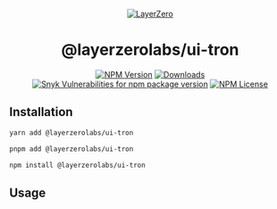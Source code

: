 <p align="center">
  <a href="https://layerzero.network">
    <img alt="LayerZero" style="max-width: 500px" src="https://d3a2dpnnrypp5h.cloudfront.net/bridge-app/lz.png"/>
  </a>
</p>

<h1 align="center">@layerzerolabs/ui-tron</h1>

<!-- The badges section -->
<p align="center">
  <!-- Shields.io NPM published package version -->
  <a href="https://www.npmjs.com/package/@layerzerolabs/ui-tron"><img alt="NPM Version" src="https://img.shields.io/npm/v/@layerzerolabs/ui-tron"/></a>
  <!-- Shields.io NPM downloads -->
  <a href="https://www.npmjs.com/package/@layerzerolabs/ui-tron"><img alt="Downloads" src="https://img.shields.io/npm/dm/@layerzerolabs/ui-tron"/></a>
  <!-- Shields.io vulnerabilities -->
  <a href="https://www.npmjs.com/package/@layerzerolabs/ui-tron"><img alt="Snyk Vulnerabilities for npm package version" src="https://img.shields.io/snyk/vulnerabilities/npm/@layerzerolabs/ui-tron"/></a>
  <!-- Shields.io license badge -->
  <a href="https://www.npmjs.com/package/@layerzerolabs/ui-tron"><img alt="NPM License" src="https://img.shields.io/npm/l/@layerzerolabs/ui-tron"/></a>
</p>

## Installation

```bash
yarn add @layerzerolabs/ui-tron

pnpm add @layerzerolabs/ui-tron

npm install @layerzerolabs/ui-tron
```

## Usage
